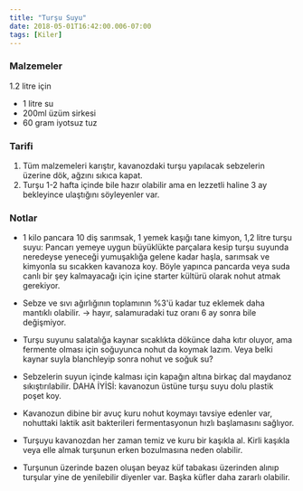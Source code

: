 ```yaml
---
title: "Turşu Suyu"
date: 2018-05-01T16:42:00.006-07:00
tags: [Kiler]
---
```


### Malzemeler

1.2 litre için

- 1 litre su
- 200ml üzüm sirkesi
- 60 gram iyotsuz tuz

### Tarifi

1. Tüm malzemeleri karıştır, kavanozdaki turşu yapılacak sebzelerin üzerine dök, ağzını sıkıca kapat.
2. Turşu 1-2 hafta içinde bile hazır olabilir ama en lezzetli haline 3 ay bekleyince ulaştığını söyleyenler var.

### Notlar

- 1 kilo pancara 10 diş sarımsak, 1 yemek kaşığı tane kimyon, 1,2 litre turşu suyu: Pancarı yemeye uygun büyüklükte parçalara kesip turşu suyunda neredeyse yeneceği yumuşaklığa gelene kadar haşla, sarımsak ve kimyonla su sıcakken kavanoza koy. Böyle yapınca pancarda veya suda canlı bir şey kalmayacağı için içine starter kültürü olarak nohut atmak gerekiyor.
- Sebze ve sıvı ağırlığının toplamının %3'ü kadar tuz eklemek daha mantıklı olabilir. -> hayır, salamuradaki tuz oranı 6 ay sonra bile değişmiyor.
- Turşu suyunu salatalığa kaynar sıcaklıkta dökünce daha kıtır oluyor, ama fermente olması için soğuyunca nohut da koymak lazım. Veya belki kaynar suyla blanchleyip sonra nohut ve soğuk su?

- Sebzelerin suyun içinde kalması için kapağın altına birkaç dal maydanoz sıkıştırılabilir. DAHA İYİSİ: kavanozun üstüne turşu suyu dolu plastik poşet koy.
- Kavanozun dibine bir avuç kuru nohut koymayı tavsiye edenler var, nohuttaki laktik asit bakterileri fermentasyonun hızlı başlamasını sağlıyor.
- Turşuyu kavanozdan her zaman temiz ve kuru bir kaşıkla al. Kirli kaşıkla veya elle almak turşunun erken bozulmasına neden olabilir.
- Turşunun üzerinde bazen oluşan beyaz küf tabakası üzerinden alınıp turşular yine de yenilebilir diyenler var. Başka küfler daha zararlı olabilir.
